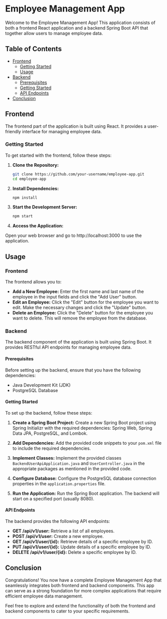 # Employee Management App

Welcome to the Employee Management App! This application consists of both a frontend React application and a backend Spring Boot API that together allow users to manage employee data.

## Table of Contents

- [Frontend](#frontend)
  - [Getting Started](#getting-started)
  - [Usage](#usage)
- [Backend](#backend)
  - [Prerequisites](#prerequisites)
  - [Getting Started](#getting-started-1)
  - [API Endpoints](#api-endpoints)
- [Conclusion](#conclusion)

## Frontend

The frontend part of the application is built using React. It provides a user-friendly interface for managing employee data.

### Getting Started

To get started with the frontend, follow these steps:

1. **Clone the Repository:**
    ```bash
   git clone https://github.com/your-username/employee-app.git
   cd employee-app
    ```

2. **Install Dependencies:**
    ```bash
    npm install
    ```


3. **Start the Development Server:**
    ```bash
    npm start
    ```


4. **Access the Application:**

Open your web browser and go to http://localhost:3000 to use the application.

## Usage

### Frontend

The frontend allows you to:

- **Add a New Employee:** Enter the first name and last name of the employee in the input fields and click the "Add User" button.
- **Edit an Employee:** Click the "Edit" button for the employee you want to edit. Make the necessary changes and click the "Update" button.
- **Delete an Employee:** Click the "Delete" button for the employee you want to delete. This will remove the employee from the database.

### Backend

The backend component of the application is built using Spring Boot. It provides RESTful API endpoints for managing employee data.

#### Prerequisites

Before setting up the backend, ensure that you have the following dependencies:

- Java Development Kit (JDK)
- PostgreSQL Database

#### Getting Started

To set up the backend, follow these steps:

1. **Create a Spring Boot Project:**
   Create a new Spring Boot project using Spring Initializr with the required dependencies: Spring Web, Spring Data JPA, PostgreSQL, and Lombok.

2. **Add Dependencies:**
   Add the provided code snippets to your `pom.xml` file to include the required dependencies.

3. **Implement Classes:**
   Implement the provided classes `BackendUserApiApplication.java` and `UserController.java` in the appropriate packages as mentioned in the provided code.

4. **Configure Database:**
   Configure the PostgreSQL database connection properties in the `application.properties` file.

5. **Run the Application:**
   Run the Spring Boot application. The backend will start on a specified port (usually 8080).

#### API Endpoints

The backend provides the following API endpoints:

- **GET /api/v1/user:** Retrieve a list of all employees.
- **POST /api/v1/user:** Create a new employee.
- **GET /api/v1/user/{id}:** Retrieve details of a specific employee by ID.
- **PUT /api/v1/user/{id}:** Update details of a specific employee by ID.
- **DELETE /api/v1/user/{id}:** Delete a specific employee by ID.

## Conclusion

Congratulations! You now have a complete Employee Management App that seamlessly integrates both frontend and backend components. This app can serve as a strong foundation for more complex applications that require efficient employee data management.

Feel free to explore and extend the functionality of both the frontend and backend components to cater to your specific requirements.
